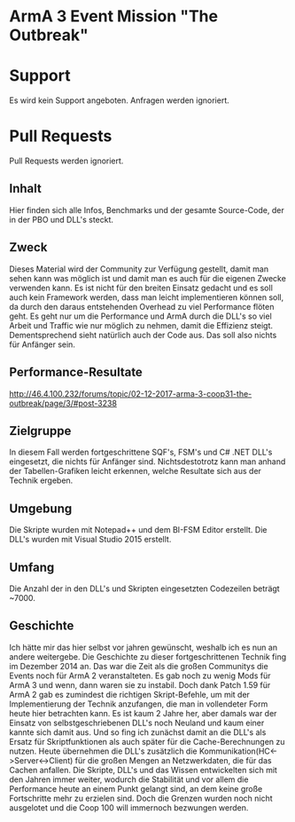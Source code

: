 # ArmA 3 Event Mission "The Outbreak"

# Support
Es wird kein Support angeboten. Anfragen werden ignoriert.

# Pull Requests
Pull Requests werden ignoriert.

## Inhalt
Hier finden sich alle Infos, Benchmarks und der gesamte Source-Code, der in der PBO und DLL's steckt.

## Zweck
Dieses Material wird der Community zur Verfügung gestellt, damit man sehen kann was möglich ist und damit man es auch für die eigenen Zwecke verwenden kann. Es ist nicht für den breiten Einsatz gedacht und es soll auch kein Framework werden, dass man leicht implementieren können soll, da durch den daraus entstehenden Overhead zu viel Performance flöten geht. Es geht nur um die Performance und ArmA durch die DLL's so viel Arbeit und Traffic wie nur möglich zu nehmen, damit die Effizienz steigt. Dementsprechend sieht natürlich auch der Code aus. Das soll also nichts für Anfänger sein.

## Performance-Resultate
http://46.4.100.232/forums/topic/02-12-2017-arma-3-coop31-the-outbreak/page/3/#post-3238

## Zielgruppe
In diesem Fall werden fortgeschrittene SQF's, FSM's und C# .NET DLL's eingesetzt, die nichts für Anfänger sind. Nichtsdestotrotz kann man anhand der Tabellen-Grafiken leicht erkennen, welche Resultate sich aus der Technik ergeben.

## Umgebung
Die Skripte wurden mit Notepad++ und dem BI-FSM Editor erstellt. Die DLL's wurden mit Visual Studio 2015 erstellt.

## Umfang
Die Anzahl der in den DLL's und Skripten eingesetzten Codezeilen beträgt ~7000.

## Geschichte
Ich hätte mir das hier selbst vor jahren gewünscht, weshalb ich es nun an andere weitergebe. Die Geschichte zu dieser fortgeschrittenen Technik fing im Dezember 2014 an. Das war die Zeit als die großen Communitys die Events noch für ArmA 2 veranstalteten. Es gab noch zu wenig Mods für ArmA 3 und wenn, dann waren sie zu instabil. Doch dank Patch 1.59 für ArmA 2 gab es zumindest die richtigen Skript-Befehle, um mit der Implementierung der Technik anzufangen, die man in vollendeter Form heute hier betrachten kann. Es ist kaum 2 Jahre her, aber damals war der Einsatz von selbstgeschriebenen DLL's noch Neuland und kaum einer kannte sich damit aus. Und so fing ich zunächst damit an die DLL's als Ersatz für Skriptfunktionen als auch später für die Cache-Berechnungen zu nutzen. Heute übernehmen die DLL's zusätzlich die Kommunikation(HC<->Server<->Client) für die großen Mengen an Netzwerkdaten, die für das Cachen anfallen. Die Skripte, DLL's und das Wissen entwickelten sich mit den Jahren immer weiter, wodurch die Stabilität und vor allem die Performance heute an einem Punkt gelangt sind, an dem keine große Fortschritte mehr zu erzielen sind. Doch die Grenzen wurden noch nicht ausgelotet und die Coop 100 will immernoch bezwungen werden.